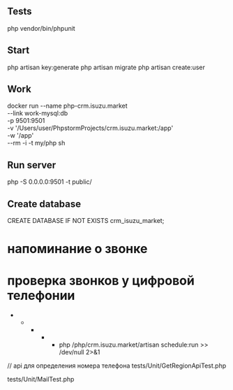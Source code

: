 ## Tests
php vendor/bin/phpunit

## Start
php artisan key:generate
php artisan migrate
php artisan create:user

## Work
docker run --name php-crm.isuzu.market \
    --link  work-mysql:db \
    -p 9501:9501  \
    -v '/Users/user/PhpstormProjects/crm.isuzu.market:/app' \
    -w '/app' \
    --rm -i -t my/php sh

## Run server
php -S 0.0.0.0:9501 -t public/

## Create database
CREATE DATABASE IF NOT EXISTS crm_isuzu_market;

# напоминание о звонке

# проверка звонков у цифровой телефонии

* * * * * php /php/crm.isuzu.market/artisan schedule:run >> /dev/null 2>&1

// api для определения номера телефона
tests/Unit/GetRegionApiTest.php

tests/Unit/MailTest.php